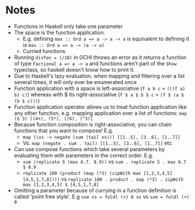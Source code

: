 # Notes

- Functions in Haskell only take one parameter
- The space is the function application.
  - E.g. defining `max :: Ord a => a -> a -> a` is equivalent to defining it is `max :: Ord a => a -> (a -> a)`
  - Curried functions
- Running `divTen = (/10)` in GCHI throws an error as it returns a function of type `Factional a => a -> a` and functions aren't part of the `Show` typeclass, so haskell doesn't know how to print it.
- Due to Haskell's lazy evaluation, when mapping and filtering over a list several times, it will only ever be enumerated once
- Function application with a space is left-associative (`f a b c` = `(((f a) b) c)`) whereas with $ its right-associative (`f $ a $ b $ c` = `(f $ (a $ (b $ c)))`)
- Function application operator allows us to treat function application like any other function, e.g. mapping application over a list of functions: `map ($ 3) [(4+), (5*), (/6), (^3)]`
- Because function composition is right-associative, you can chain functions that you want to compose! E.g.
  - `map (\xs -> negate (sum (tail xs))) [[1..5], [3..6], [1..7]]`
  - Vs. `map (negate . sum . tail) [[1..5], [3..6], [1..7]]` etc
- Can use compose functions which take several parameters by evaluating them with parameters in the correct order. E.g.
  - `sum (replicate 5 (max 6.7. 8.9))` vs `sum . replicate 5 . max 6.7 $ 8.9`
  - `replicate 100 (product (map (*3) (zipWith max [1,2,3,4,5] [4,5,1,7,8])))` vs `replicate 100 . product . map (*3) . zipWith max [1,2,3,4,5] $ [4,5,1,7,8]` 
- Omitting a parameter because of currying in a function definition is called 'point free style'. E.g `sum xs = foldl (+) 0 xs` vs `sum = foldl (+) 0`
